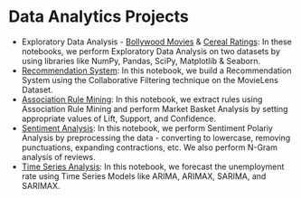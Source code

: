 # Data Analytics Projects

- Exploratory Data Analysis - [Bollywood Movies](/BollywoodMovieAnalysis.ipynb) & [Cereal Ratings](/CerealRatingAnalysis.ipynb): In these notebooks, we perform Exploratory Data Analysis on two datasets by using libraries like NumPy, Pandas, SciPy, Matplotlib & Seaborn.
- [Recommendation System](/CollaborativeFiltering.ipynb): In this notebook, we build a Recommendation System using the Collaborative Filtering technique on the MovieLens Dataset.
- [Association Rule Mining](/MarketBasketAnalysis.ipynb): In this notebook, we extract rules using Association Rule Mining and perform Market Basket Analysis by setting appropriate values of Lift, Support, and Confidence.
- [Sentiment Analysis](/SentimentAnalysis_NGrams.ipynb): In this notebook, we perform Sentiment Polariy Analysis by preprocessing the data - converting to lowercase, removing punctuations, expanding contractions, etc. We also perform N-Gram analysis of reviews.
- [Time Series Analysis](/TimeSeriesAnalysis.ipynb): In this notebook, we forecast the unemployment rate using Time Series Models like ARIMA, ARIMAX, SARIMA, and SARIMAX.
